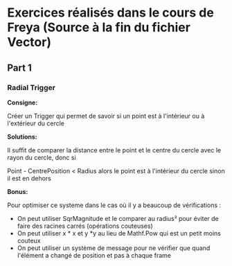 # Exercices réalisés dans le cours de Freya (Source à la fin du fichier Vector)

## Part 1

### Radial Trigger

**Consigne:**

Créer un Trigger qui permet de savoir si un point est à l'intérieur ou à l'extérieur du cercle 

**Solutions:**

Il suffit de comparer la distance entre le point et le centre du cercle avec le rayon du cercle, donc si 

Point - CentrePosition < Radius alors le point est à l'intérieur du cercle sinon il est en dehors

**Bonus:**

Pour optimiser ce systeme dans le cas où il y a beaucoup de vérifications :
* On peut utiliser SqrMagnitude et le comparer au radius² pour éviter de faire des racines carrés (opérations couteuses)
* On peut utiliser x \* x et y \*y au lieu de Mathf.Pow qui est un petit moins couteux
* On peut utiliser un système de message pour ne vérifier que quand l'élément a changé de position et pas à chaque frame

### 
